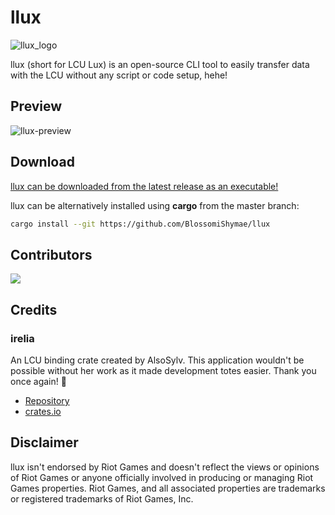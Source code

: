 # llux

![llux_logo](https://github.com/BlossomiShymae/llux/assets/87099578/f2c3f85f-cff2-4d87-80b4-0abe2ecfbeb0)

llux (short for LCU Lux) is an open-source CLI tool to easily transfer data with the LCU without any script or code setup, hehe!

## Preview

![llux-preview](https://github.com/BlossomiShymae/llux/assets/87099578/7c8ffe43-68ca-4556-8031-db9af937e4eb)

## Download

[llux can be downloaded from the latest release as an executable!](https://github.com/BlossomiShymae/lcu-helper/releases)

llux can be alternatively installed using **cargo** from the master branch:

```bash
cargo install --git https://github.com/BlossomiShymae/llux
```

## Contributors

<a href="https://github.com/BlossomiShymae/llux/graphs/contributors">
  <img src="https://contrib.rocks/image?repo=BlossomiShymae/llux" />
</a>

## Credits

### irelia

An LCU binding crate created by AlsoSylv. This application wouldn't be possible without her work as it made development totes easier. Thank you once again! 💜
- [Repository](https://github.com/AlsoSylv/Irelia)
- [crates.io](https://crates.io/crates/irelia)

## Disclaimer

llux isn't endorsed by Riot Games and doesn't
reflect the views or opinions of Riot Games or anyone officially
involved in producing or managing Riot Games properties. Riot Games,
and all associated properties are trademarks or registered
trademarks of Riot Games, Inc.
